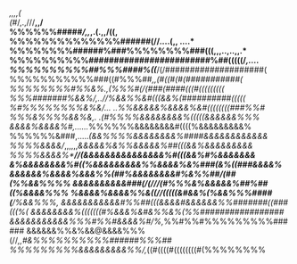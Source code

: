 *,,,,(                                           
(#*/,.,///**,,/                                  
%%%%%%#####*/,,*,.(.,,/((,                       
%%%%%%%%%%%%%%######(//....(,, ....*             
%%%%%%%%######%###%%%%%%%%###(((,,,..,..,,.*     
%%%%%%%%%%########################%##(((((/*,....
%%%%%%%%%%##%%%####%((***/(/####################(
%%%%%%%%%%%###((#%%%##***,*,*(#((#(#(###########(
%%%%%%%%#%%&%**.,(%%%#(***/(###(####(((#(((((((((
%%%#######%&&%/,..//%&&%%&#(((&&%(##########(((((
%#%%%%%%%%&%&/... ..%%&&&&&%&&&&%&#((((((((###%%#
%%%&%%%%&&%&,.    .*(#%%%%&&&&&&&&%(((((&&&&&&%%%
&&&&%&&&&%#,......*%%%%%%&&&&&&&&#((((%&&&&&&&&&%
%%%%%%&###,.....*(&&%%%%&&&&&&&&%####&&&&&&&&&&&&
%%%%&&&&/*,,,,,,*&&&&&%&%%&&&&&%##(((&&%&&&&&&&&&
%%%%&&&&%*****//(&&&&&&&&&&&&&&&%#(((&&%#%&&&&&&&
&%&&&&&&&&%#((%&&&&&&&&&%%&&&&%&%###(&%((###&&&&%
&&&&&&%&&&&%&&&%%(##%&&&&&&&&#%&%%##/(##(%%&&%%%%
&&&&&&&&&&###(/(///(#%%%&%&&&&&%##%##**((%&&&&%%%
%&&&&%&&&&%%&((//(((((&#&&%(%&&%%%####(**/%&&%%%,
&&&&&&&&&&&#%%##(((&&&&#&&&&&&%%#######((###(((%(
&&&&&&&&%(((((((#%&&&%&#&%%&%(%%#################
&&&&&&&&&&&%%%#%%#&&&&%#/%,*%%#%%#%%%%%%%%%######
&&&&&&%%&%&&@&&&&%%%(//*,,#&%%%%%%%%%%######%%%##
%%%%%%%%%&&&&&&&&&%%/,*((#((((#((((((((#(%%%%%%%%
